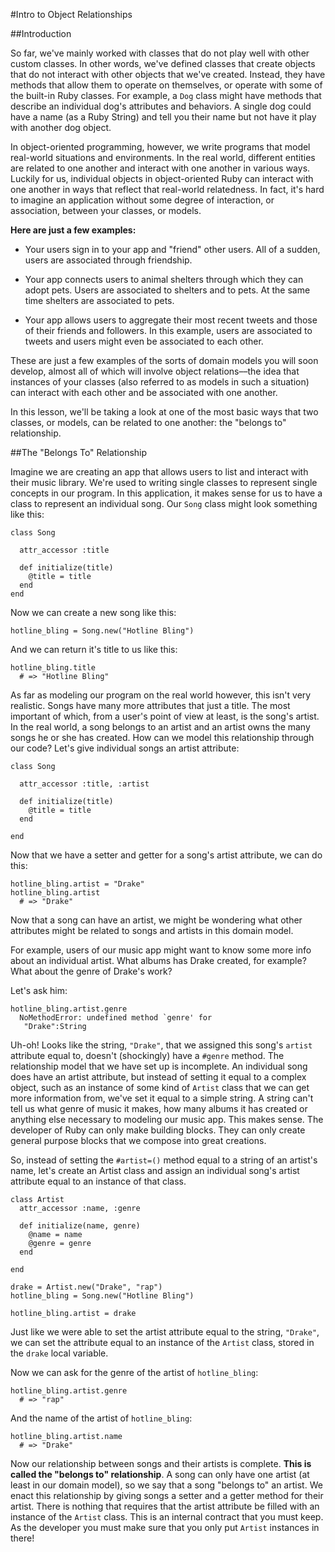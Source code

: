 #Intro to Object Relationships

##Introduction

So far, we've mainly worked with classes that do not play well with other custom classes. In other words, we've defined classes that create objects that do not interact with other objects that we've created. Instead, they have methods that allow them to operate on themselves, or operate with some of the built-in Ruby classes. For example, a `Dog` class might have methods that describe an individual dog's attributes and behaviors. A single dog could have a name (as a Ruby String) and tell you their name but not have it play with another dog object.

In object-oriented programming, however, we write programs that model real-world situations and environments. In the real world, different entities are related to one another and interact with one another in various ways. Luckily for us, individual objects in object-oriented Ruby can interact with one another in ways that reflect that real-world relatedness. In fact, it's hard to imagine an application without some degree of interaction, or association, between your classes, or models.

**Here are just a few examples:**

+ Your users sign in to your app and "friend" other users. All of a sudden, users are associated through friendship.

+ Your app connects users to animal shelters through which they can adopt pets. Users are associated to shelters and to pets. At the same time shelters are associated to pets.

+ Your app allows users to aggregate their most recent tweets and those of their friends and followers. In this example, users are associated to tweets and users might even be associated to each other.

These are just a few examples of the sorts of domain models you will soon develop, almost all of which will involve object relations––the idea that instances of your classes (also referred to as models in such a situation) can interact with each other and be associated with one another.

In this lesson, we'll be taking a look at one of the most basic ways that two classes, or models, can be related to one another: the "belongs to" relationship.

##The "Belongs To" Relationship

Imagine we are creating an app that allows users to list and interact with their music library. We're used to writing single classes to represent single concepts in our program. In this application, it makes sense for us to have a class to represent an individual song. Our `Song` class might look something like this:

```
class Song
 
  attr_accessor :title
 
  def initialize(title)
    @title = title
  end
end
```

Now we can create a new song like this:

```
hotline_bling = Song.new("Hotline Bling")
```

And we can return it's title to us like this:

```
hotline_bling.title
  # => "Hotline Bling"
```

As far as modeling our program on the real world however, this isn't very realistic. Songs have many more attributes that just a title. The most important of which, from a user's point of view at least, is the song's artist. In the real world, a song belongs to an artist and an artist owns the many songs he or she has created. How can we model this relationship through our code? Let's give individual songs an artist attribute:

```
class Song
 
  attr_accessor :title, :artist
 
  def initialize(title)
    @title = title
  end
 
end
```

Now that we have a setter and getter for a song's artist attribute, we can do this:

```
hotline_bling.artist = "Drake"
hotline_bling.artist
  # => "Drake"
```

Now that a song can have an artist, we might be wondering what other attributes might be related to songs and artists in this domain model.

For example, users of our music app might want to know some more info about an individual artist. What albums has Drake created, for example? What about the genre of Drake's work?

Let's ask him:

```
hotline_bling.artist.genre
  NoMethodError: undefined method `genre' for
   "Drake":String
```

Uh-oh! Looks like the string, `"Drake"`, that we assigned this song's `artist` attribute equal to, doesn't (shockingly) have a `#genre` method. The relationship model that we have set up is incomplete. An individual song does have an artist attribute, but instead of setting it equal to a complex object, such as an instance of some kind of `Artist` class that we can get more information from, we've set it equal to a simple string. A string can't tell us what genre of music it makes, how many albums it has created or anything else necessary to modeling our music app. This makes sense. The developer of Ruby can only make building blocks. They can only create general purpose blocks that we compose into great creations.

So, instead of setting the `#artist=()` method equal to a string of an artist's name, let's create an Artist class and assign an individual song's artist attribute equal to an instance of that class.

```
class Artist
  attr_accessor :name, :genre
 
  def initialize(name, genre) 
    @name = name
    @genre = genre
  end
 
end

drake = Artist.new("Drake", "rap")
hotline_bling = Song.new("Hotline Bling")
 
hotline_bling.artist = drake
```

Just like we were able to set the artist attribute equal to the string, `"Drake"`, we can set the attribute equal to an instance of the `Artist` class, stored in the `drake` local variable.

Now we can ask for the genre of the artist of `hotline_bling`:

```
hotline_bling.artist.genre
  # => "rap"
```

And the name of the artist of `hotline_bling`:

```
hotline_bling.artist.name
  # => "Drake"
```

Now our relationship between songs and their artists is complete. **This is called the "belongs to" relationship**. A song can only have one artist (at least in our domain model), so we say that a song "belongs to" an artist. We enact this relationship by giving songs a setter and a getter method for their artist. There is nothing that requires that the artist attribute be filled with an instance of the `Artist` class. This is an internal contract that you must keep. As the developer you must make sure that you only put `Artist` instances in there!
